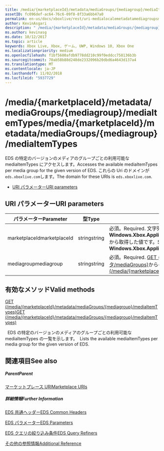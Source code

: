 ```yaml
---
title: /media/{marketplaceId}/metadata/mediaGroups/{mediagroup}/mediaItemTypes
assetID: fc096def-ac64-76c6-09f8-8f33a6bb47a0
permalink: en-us/docs/xboxlive/rest/uri-medialocalemetadatamediagroupsmediaitemtypes.html
author: KevinAsgari
description: " /media/{marketplaceId}/metadata/mediaGroups/{mediagroup}/mediaItemTypes"
ms.author: kevinasg
ms.date: 10/12/2017
ms.topic: article
keywords: Xbox Live, Xbox, ゲーム, UWP, Windows 10, Xbox One
ms.localizationpriority: medium
ms.openlocfilehash: f1bf5600afdb9778dd210c99f0eddcc758136b3b
ms.sourcegitcommit: 70ab58b88d248de2332096b20dbd6a4643d137a4
ms.translationtype: MT
ms.contentlocale: ja-JP
ms.lasthandoff: 11/02/2018
ms.locfileid: "5937729"
---
```

# <a name="mediamarketplaceidmetadatamediagroupsmediagroupmediaitemtypes"></a><span data-ttu-id="b27f6-104">/media/{marketplaceId}/metadata/mediaGroups/{mediagroup}/mediaItemTypes</span><span class="sxs-lookup"><span data-stu-id="b27f6-104">/media/{marketplaceId}/metadata/mediaGroups/{mediagroup}/mediaItemTypes</span></span>
<span data-ttu-id="b27f6-105">EDS の特定のバージョンのメディアのグループごとの利用可能な mediaItemTypes にアクセスします。</span><span class="sxs-lookup"><span data-stu-id="b27f6-105">Accesses the available mediaItemTypes per media group for the given version of EDS.</span></span> <span data-ttu-id="b27f6-106">これらの Uri のドメインが`eds.xboxlive.com`します。</span><span class="sxs-lookup"><span data-stu-id="b27f6-106">The domain for these URIs is `eds.xboxlive.com`.</span></span>
 
  * [<span data-ttu-id="b27f6-107">URI パラメーター</span><span class="sxs-lookup"><span data-stu-id="b27f6-107">URI parameters</span></span>](#ID4EV)
 
<a id="ID4EV"></a>

 
## <a name="uri-parameters"></a><span data-ttu-id="b27f6-108">URI パラメーター</span><span class="sxs-lookup"><span data-stu-id="b27f6-108">URI parameters</span></span>
 
| <span data-ttu-id="b27f6-109">パラメーター</span><span class="sxs-lookup"><span data-stu-id="b27f6-109">Parameter</span></span>| <span data-ttu-id="b27f6-110">型</span><span class="sxs-lookup"><span data-stu-id="b27f6-110">Type</span></span>| <span data-ttu-id="b27f6-111">説明</span><span class="sxs-lookup"><span data-stu-id="b27f6-111">Description</span></span>| 
| --- | --- | --- | 
| <span data-ttu-id="b27f6-112">marketplaceId</span><span class="sxs-lookup"><span data-stu-id="b27f6-112">marketplaceId</span></span>| <span data-ttu-id="b27f6-113">string</span><span class="sxs-lookup"><span data-stu-id="b27f6-113">string</span></span>| <span data-ttu-id="b27f6-114">必須。</span><span class="sxs-lookup"><span data-stu-id="b27f6-114">Required.</span></span> <span data-ttu-id="b27f6-115">文字列<b>Windows.Xbox.ApplicationModel.Store.Configuration.MarketplaceId</b>から取得した値です。</span><span class="sxs-lookup"><span data-stu-id="b27f6-115">String value obtained from the <b>Windows.Xbox.ApplicationModel.Store.Configuration.MarketplaceId</b>.</span></span>| 
| <span data-ttu-id="b27f6-116">mediagroup</span><span class="sxs-lookup"><span data-stu-id="b27f6-116">mediagroup</span></span>| <span data-ttu-id="b27f6-117">string</span><span class="sxs-lookup"><span data-stu-id="b27f6-117">string</span></span>| <span data-ttu-id="b27f6-118">必須。</span><span class="sxs-lookup"><span data-stu-id="b27f6-118">Required.</span></span> <span data-ttu-id="b27f6-119">[GET (/media/{marketplaceId} メタデータ/mediaGroups)](uri-medialocalemetadatamediagroupsget.md)からの値のいずれかです。</span><span class="sxs-lookup"><span data-stu-id="b27f6-119">One of the values from [GET (/media/{marketplaceId}/metadata/mediaGroups)](uri-medialocalemetadatamediagroupsget.md).</span></span>| 
  
<a id="ID4EBC"></a>

 
## <a name="valid-methods"></a><span data-ttu-id="b27f6-120">有効なメソッド</span><span class="sxs-lookup"><span data-stu-id="b27f6-120">Valid methods</span></span>

[<span data-ttu-id="b27f6-121">GET (/media/{marketplaceId}/metadata/mediaGroups/{mediagroup}/mediaItemTypes)</span><span class="sxs-lookup"><span data-stu-id="b27f6-121">GET (/media/{marketplaceId}/metadata/mediaGroups/{mediagroup}/mediaItemTypes)</span></span>](uri-medialocalemetadatamediagroupsmediaitemtypesget.md)

<span data-ttu-id="b27f6-122">&nbsp;&nbsp;EDS の特定のバージョンのメディアのグループごとの利用可能な mediaItemTypes の一覧を示します。</span><span class="sxs-lookup"><span data-stu-id="b27f6-122">&nbsp;&nbsp;Lists the available mediaItemTypes per media group for the given version of EDS.</span></span>
 
<a id="ID4ELC"></a>

 
## <a name="see-also"></a><span data-ttu-id="b27f6-123">関連項目</span><span class="sxs-lookup"><span data-stu-id="b27f6-123">See also</span></span>
 
<a id="ID4ENC"></a>

 
##### <a name="parent"></a><span data-ttu-id="b27f6-124">Parent</span><span class="sxs-lookup"><span data-stu-id="b27f6-124">Parent</span></span> 

[<span data-ttu-id="b27f6-125">マーケットプレース URI</span><span class="sxs-lookup"><span data-stu-id="b27f6-125">Marketplace URIs</span></span>](atoc-reference-marketplace.md)

  
<a id="ID4EXC"></a>

 
##### <a name="further-information"></a><span data-ttu-id="b27f6-126">詳細情報</span><span class="sxs-lookup"><span data-stu-id="b27f6-126">Further Information</span></span> 

[<span data-ttu-id="b27f6-127">EDS 共通ヘッダー</span><span class="sxs-lookup"><span data-stu-id="b27f6-127">EDS Common Headers</span></span>](../../additional/edscommonheaders.md)

 [<span data-ttu-id="b27f6-128">EDS パラメーター</span><span class="sxs-lookup"><span data-stu-id="b27f6-128">EDS Parameters</span></span>](../../additional/edsparameters.md)

 [<span data-ttu-id="b27f6-129">EDS クエリの絞り込み条件</span><span class="sxs-lookup"><span data-stu-id="b27f6-129">EDS Query Refiners</span></span>](../../additional/edsqueryrefiners.md)

 [<span data-ttu-id="b27f6-130">その他の参照情報</span><span class="sxs-lookup"><span data-stu-id="b27f6-130">Additional Reference</span></span>](../../additional/atoc-xboxlivews-reference-additional.md)

   
